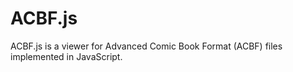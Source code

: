 # ACBF.js

ACBF.js is a viewer for Advanced Comic Book Format (ACBF) files implemented in JavaScript.